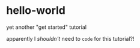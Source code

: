 # hello-world
yet another "get started" tutorial 

apparently I *shouldn't* need to `code` for this tutorial?!
